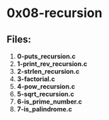 # 0x08-recursion

## Files:

1.    **0-puts_recursion.c**
2.    **1-print_rev_recursion.c**
3.    **2-strlen_recursion.c**
4.    **3-factorial.c**
5.    **4-pow_recursion.c**
6.    **5-sqrt_recursion.c**
7.    **6-is_prime_number.c**
8.    **7-is_palindrome.c**
